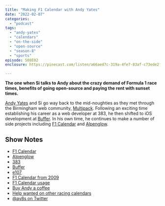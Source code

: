 ```yaml
---
title: "Making F1 Calendar with Andy Yates"
date: "2022-02-07"
categories: 
  - "podcast"
tags: 
  - "andy-yates"
  - "calendars"
  - "on-the-side"
  - "open-source"
  - "season-8"
  - "sports"
episode: S08E02
enclosure: https://pinecast.com/listen/a66aed7c-319a-4fe7-83af-c73ede2f94e4.mp3

---
```


**The one when Si talks to Andy about the crazy demand of Formula 1 race times, benefits of going open-source and paying the rent with sunset times.**

[Andy Yates](http://andydev.co.uk) and Si go way back to the mid-noughties as they met through the Birmingham web community, [Multipack](http://multipack.co.uk). Following an exciting time establishing his career as a web developer at 383, he then shifted to iOS development at [Buffer](http://buffer.com). In his own time, he continues to make a number of side projects including [F1 Calendar](http://f1calendar.com) and [Alpenglow](https://alpenglowapp.com).

## Show Notes

- [F1 Calendar](http://f1calendar.com)
- [Alpenglow](https://alpenglowapp.com)
- [383](https://383project.com/)
- [Buffer](http://buffer.com)
- [e107](https://e107.org/)
- [F1 Calendar from 2009](https://web.archive.org/web/20090328122837/http://f1calendar.com/)
- [F1 Calendar usage](https://plausible.io/f1calendar.com)
- [Buy Andy a coffee](https://www.buymeacoffee.com/f1cal)
- [Help wanted on other racing calendars](https://github.com/sportstimes/f1/issues?q=is%3Aopen+is%3Aissue+label%3A%22help+wanted%22)
- [@ay8s on Twitter](http://twitter.com/ay8s)
